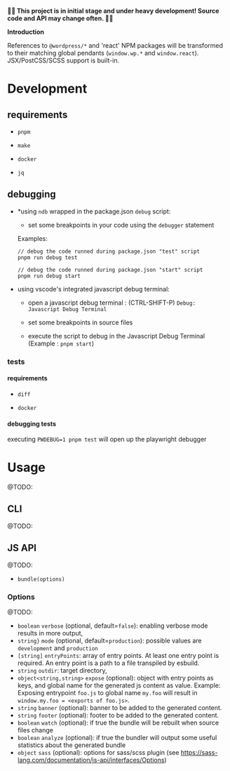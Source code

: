 **🚧🚧 This project is in initial stage and under heavy development! Source code and API may change often. 🚧🚧**

**Introduction**

References to `@wordpress/*` and 'react' NPM packages will be transformed to their matching global pendants (`window.wp.*` and `window.react`). JSX/PostCSS/SCSS support is built-in.
# Development

## requirements

- `pnpm`

- `make`

- `docker`

- `jq`

## debugging

- *using `ndb` wrapped in the package.json `debug` script: 

  - set some breakpoints in your code using the `debugger` statement

  Examples: 

  ```
  // debug the code runned during package.json "test" script
  pnpm run debug test

  // debug the code runned during package.json "start" script
  pnpm run debug start
  ```

- using vscode's integrated javascript debug terminal: 

  - open a javascript debug terminal : (CTRL-SHIFT-P) `Debug: Javascript Debug Terminal`

  - set some breakpoints in source files

  - execute the script to debug in the Javascript Debug Terminal (Example : `pnpm start`)

### tests

#### requirements

- `diff`

- `docker`

#### debugging tests

executing `PWDEBUG=1 pnpm test` will open up the playwright debugger
# Usage

@TODO:
## CLI

@TODO:
## JS API

@TODO:

- `bundle(options)`

### Options

@TODO:

- `boolean` `verbose` (optional, default=`false`): enabling verbose mode results in more output,
- `string}` `mode` (optional, default=`production`): possible values are `development` and `production`
- `[string]` `entryPoints`: array of entry points. At least one entry point is required. An entry point is a path to a file transpiled by esbuild.
- `string` `outdir`: target directory,
- `object<string,string>` `expose` (optional): object with entry points as keys, and global name for the generated js content as value. Example: Exposing entrypoint `foo.js` to global name `my.foo` will result in `window.my.foo = <exports of foo.js>`.
- `string` `banner` (optional): banner to be added to the generated content.
- `string` `footer` (optional): footer to be added to the generated content.
- `boolean` `watch` (optional): if true the bundle will be rebuilt when source files change
- `boolean` `analyze` (optional): if true the bundler will output some useful statistics about the generated bundle
- `object` `sass` (optional): options for sass/scss plugin (see https://sass-lang.com/documentation/js-api/interfaces/Options)
